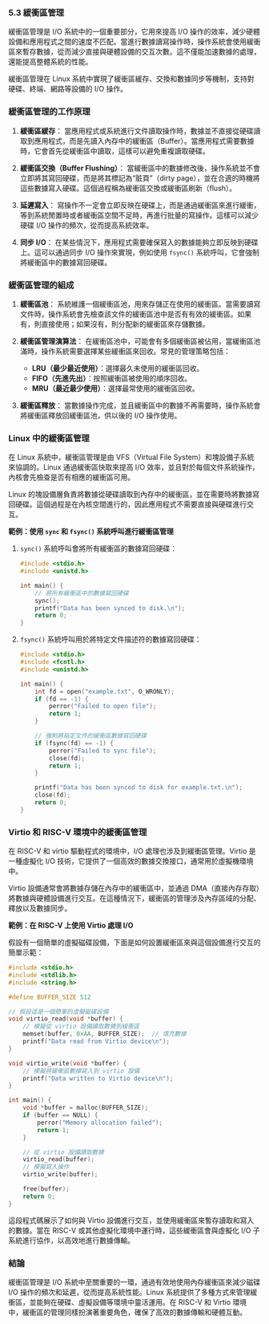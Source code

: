 ### 5.3 緩衝區管理

緩衝區管理是 I/O 系統中的一個重要部分，它用來提高 I/O 操作的效率，減少硬體設備和應用程式之間的速度不匹配。當進行數據讀寫操作時，操作系統會使用緩衝區來暫存數據，從而減少直接與硬體設備的交互次數。這不僅能加速數據的處理，還能提高整體系統的性能。

緩衝區管理在 Linux 系統中實現了緩衝區緩存、交換和數據同步等機制，支持對硬碟、終端、網路等設備的 I/O 操作。

### 緩衝區管理的工作原理

1. **緩衝區緩存**：
   當應用程式或系統進行文件讀取操作時，數據並不直接從硬碟讀取到應用程式，而是先讀入內存中的緩衝區（Buffer）。當應用程式需要數據時，它會首先從緩衝區中讀取，這樣可以避免重複讀取硬碟。

2. **緩衝區交換（Buffer Flushing）**：
   當緩衝區中的數據修改後，操作系統並不會立即將其寫回硬碟，而是將其標記為“脏頁”（dirty page），並在合適的時機將這些數據寫入硬碟。這個過程稱為緩衝區交換或緩衝區刷新（flush）。

3. **延遲寫入**：
   寫操作不一定會立即反映在硬碟上，而是通過緩衝區來進行緩衝，等到系統閒置時或者緩衝區空間不足時，再進行批量的寫操作。這樣可以減少硬碟 I/O 操作的頻次，從而提高系統效率。

4. **同步 I/O**：
   在某些情況下，應用程式需要確保寫入的數據能夠立即反映到硬碟上。這可以通過同步 I/O 操作來實現，例如使用 `fsync()` 系統呼叫，它會強制將緩衝區中的數據寫回硬碟。

### 緩衝區管理的組成

1. **緩衝區池**：
   系統維護一個緩衝區池，用來存儲正在使用的緩衝區。當需要讀寫文件時，操作系統會先檢查該文件的緩衝區池中是否有有效的緩衝區。如果有，則直接使用；如果沒有，則分配新的緩衝區來存儲數據。

2. **緩衝區管理演算法**：
   在緩衝區池中，可能會有多個緩衝區被佔用，當緩衝區池滿時，操作系統需要選擇某些緩衝區來回收。常見的管理策略包括：
   - **LRU（最少最近使用）**：選擇最久未使用的緩衝區回收。
   - **FIFO（先進先出）**：按照緩衝區被使用的順序回收。
   - **MRU（最近最少使用）**：選擇最常使用的緩衝區回收。

3. **緩衝區釋放**：
   當數據操作完成，並且緩衝區中的數據不再需要時，操作系統會將緩衝區釋放回緩衝區池，供以後的 I/O 操作使用。

### Linux 中的緩衝區管理

在 Linux 系統中，緩衝區管理是由 VFS（Virtual File System）和塊設備子系統來協調的。Linux 通過緩衝區快取來提高 I/O 效率，並且對於每個文件系統操作，內核會先檢查是否有相應的緩衝區可用。

Linux 的塊設備層負責將數據從硬碟讀取到內存中的緩衝區，並在需要時將數據寫回硬碟。這個過程是在內核空間進行的，因此應用程式不需要直接與硬碟進行交互。

**範例：使用 `sync` 和 `fsync()` 系統呼叫進行緩衝區管理**

1. `sync()` 系統呼叫會將所有緩衝區的數據寫回硬碟：
   ```c
   #include <stdio.h>
   #include <unistd.h>

   int main() {
       // 將所有緩衝區中的數據寫回硬碟
       sync();
       printf("Data has been synced to disk.\n");
       return 0;
   }
   ```

2. `fsync()` 系統呼叫用於將特定文件描述符的數據寫回硬碟：
   ```c
   #include <stdio.h>
   #include <fcntl.h>
   #include <unistd.h>

   int main() {
       int fd = open("example.txt", O_WRONLY);
       if (fd == -1) {
           perror("Failed to open file");
           return 1;
       }

       // 強制將指定文件的緩衝區數據寫回硬碟
       if (fsync(fd) == -1) {
           perror("Failed to sync file");
           close(fd);
           return 1;
       }

       printf("Data has been synced to disk for example.txt.\n");
       close(fd);
       return 0;
   }
   ```

### Virtio 和 RISC-V 環境中的緩衝區管理

在 RISC-V 和 virtio 驅動程式的環境中，I/O 處理也涉及到緩衝區管理。Virtio 是一種虛擬化 I/O 技術，它提供了一個高效的數據交換接口，通常用於虛擬機環境中。

Virtio 設備通常會將數據存儲在內存中的緩衝區中，並通過 DMA（直接內存存取）將數據與硬體設備進行交互。在這種情況下，緩衝區的管理涉及內存區域的分配、釋放以及數據同步。

**範例：在 RISC-V 上使用 Virtio 處理 I/O**

假設有一個簡單的虛擬磁碟設備，下面是如何設置緩衝區來與這個設備進行交互的簡單示範：

```c
#include <stdio.h>
#include <stdlib.h>
#include <string.h>

#define BUFFER_SIZE 512

// 假設這是一個簡單的虛擬磁碟設備
void virtio_read(void *buffer) {
    // 模擬從 virtio 設備讀取數據到緩衝區
    memset(buffer, 0xAA, BUFFER_SIZE);  // 填充數據
    printf("Data read from Virtio device\n");
}

void virtio_write(void *buffer) {
    // 模擬將緩衝區數據寫入到 virtio 設備
    printf("Data written to Virtio device\n");
}

int main() {
    void *buffer = malloc(BUFFER_SIZE);
    if (buffer == NULL) {
        perror("Memory allocation failed");
        return 1;
    }

    // 從 virtio 設備讀取數據
    virtio_read(buffer);
    // 模擬寫入操作
    virtio_write(buffer);

    free(buffer);
    return 0;
}
```

這段程式碼展示了如何與 Virtio 設備進行交互，並使用緩衝區來暫存讀取和寫入的數據。當在 RISC-V 或其他虛擬化環境中運行時，這些緩衝區會與虛擬化 I/O 子系統進行協作，以高效地進行數據傳輸。

### 結論

緩衝區管理是 I/O 系統中至關重要的一環，通過有效地使用內存緩衝區來減少磁碟 I/O 操作的頻次和延遲，從而提高系統性能。Linux 系統提供了多種方式來管理緩衝區，並能夠在硬碟、虛擬設備等環境中靈活運用。在 RISC-V 和 Virtio 環境中，緩衝區的管理同樣扮演著重要角色，確保了高效的數據傳輸和硬體互動。